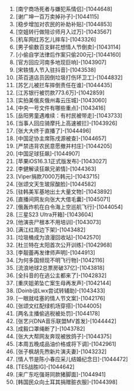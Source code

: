 
1. [南宁商场死者与嫌犯系情侣]-[1044648]
1. [谢广坤一百万卖掉孙子]-[1044115]
1. [稳步增加对农民的补助补贴]-[1044853]
1. [空姐转行做陪诊师月入过万]-[1043567]
1. [机车网红苏乞儿摔车]-[1043326]
1. [男子偷数百支鲜花想情人节倒卖]-[1043114]
1. [小偷自学法律后作案只偷200元]-[1044160]
1. [官方回应河南多地现巨响]-[1043907]
1. [宋轶情人节入驻抖音]-[1043538]
1. [茶百道店员因倒垃圾打伤环卫工]-[1044832]
1. [苏乞儿被拦车摔倒责任在谁]-[1044435]
1. [江苏银行被罚款773.6万]-[1042859]
1. [实拍美俄亥俄州毒云压城]-[1043060]
1. [中央一号文件有哪些重点]-[1043416]
1. [岳阳男童遇难续：有村民被带走]-[1043733]
1. [当事人回应骑摩托上高速被拦]-[1043926]
1. [张大大终于直播了]-[1044496]
1. [中国足协主席陈戌源被查]-[1044657]
1. [严禁违背农民意愿撤并村庄]-[1044205]
1. [中国足球狂飙]-[1044907]
1. [苹果iOS16.3.1正式版发布]-[1043027]
1. [李健解读狂飙兄弟情]-[1044363]
1. [Viper捐款7000万韩元]-[1043715]
1. [张颂文天生玻尿酸脸]-[1044582]
1. [驻韩美军基地出土大量文物]-[1043892]
1. [直播间网友向张大大借毛囊]-[1045071]
1. [俄轰炸机在白令海上空巡航飞行]-[1044054]
1. [三星S23 Ultra开箱]-[1043604]
1. [他演丧尸根本不用培训]-[1043073]
1. [满江红周边下架]-[1043482]
1. [垃圾桶成为浪漫回收站]-[1042570]
1. [杜兰特在太阳首次公开训练]-[1042968]
1. [李靓蕾再发律师声明]-[1044913]
1. [为何多国频现不明飞行物]-[1042116]
1. [流浪地球2总票房破37亿]-[1043818]
1. [全抖音的在逃公主都来了]-[1042832]
1. [重庆姐弟坠亡案生母再发声]-[1042144]
1. [Doinb谈Lwx尝试转辅助]-[1043433]
1. [一眼就哇塞的情人节文案]-[1042176]
1. [张颂文红配绿机场穿搭]-[1044005]
1. [两名主播偷逃税被处罚]-[1044178]
1. [张艺兴DNA音乐联盟MV首发]-[1044442]
1. [成毅口罩绳断了]-[1043782]
1. [张大大帮网友奔现被放鸽子]-[1044375]
1. [本周五晚成品油价格或将下调]-[1042961]
1. [张子枫胡先煦新片演夫妻]-[1043232]
1. [情人节是陈小春应采儿结婚纪念日]-[1044472]
1. [TES战胜IG]-[1044642]
1. [来广东吃强哥同款猪脚面]-[1044941]
1. [韩国民众向土耳其捐赠脏衣服]-[1044398]